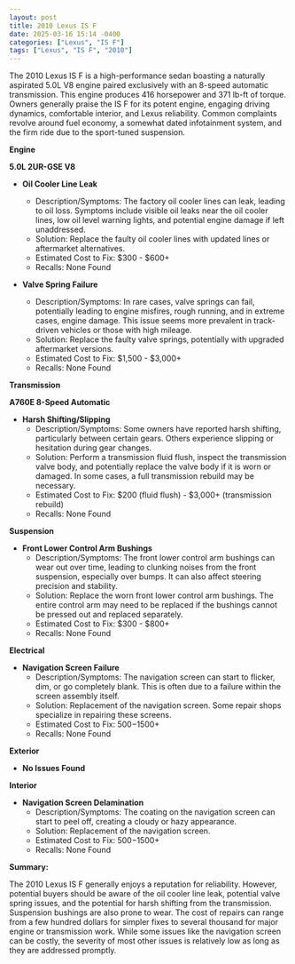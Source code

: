 ```yaml
---
layout: post
title: 2010 Lexus IS F
date: 2025-03-16 15:14 -0400
categories: ["Lexus", "IS F"]
tags: ["Lexus", "IS F", "2010"]
---
```

The 2010 Lexus IS F is a high-performance sedan boasting a naturally aspirated 5.0L V8 engine paired exclusively with an 8-speed automatic transmission. This engine produces 416 horsepower and 371 lb-ft of torque. Owners generally praise the IS F for its potent engine, engaging driving dynamics, comfortable interior, and Lexus reliability. Common complaints revolve around fuel economy, a somewhat dated infotainment system, and the firm ride due to the sport-tuned suspension.

**Engine**

**5.0L 2UR-GSE V8**

*   **Oil Cooler Line Leak**
    *   Description/Symptoms: The factory oil cooler lines can leak, leading to oil loss. Symptoms include visible oil leaks near the oil cooler lines, low oil level warning lights, and potential engine damage if left unaddressed.
    *   Solution: Replace the faulty oil cooler lines with updated lines or aftermarket alternatives.
    *   Estimated Cost to Fix: $300 - $600+
    *   Recalls: None Found

*   **Valve Spring Failure**
    *   Description/Symptoms: In rare cases, valve springs can fail, potentially leading to engine misfires, rough running, and in extreme cases, engine damage. This issue seems more prevalent in track-driven vehicles or those with high mileage.
    *   Solution: Replace the faulty valve springs, potentially with upgraded aftermarket versions.
    *   Estimated Cost to Fix: $1,500 - $3,000+
    *   Recalls: None Found

**Transmission**

**A760E 8-Speed Automatic**

*   **Harsh Shifting/Slipping**
    *   Description/Symptoms: Some owners have reported harsh shifting, particularly between certain gears. Others experience slipping or hesitation during gear changes.
    *   Solution: Perform a transmission fluid flush, inspect the transmission valve body, and potentially replace the valve body if it is worn or damaged. In some cases, a full transmission rebuild may be necessary.
    *   Estimated Cost to Fix: $200 (fluid flush) - $3,000+ (transmission rebuild)
    *   Recalls: None Found

**Suspension**

*   **Front Lower Control Arm Bushings**
    *   Description/Symptoms: The front lower control arm bushings can wear out over time, leading to clunking noises from the front suspension, especially over bumps. It can also affect steering precision and stability.
    *   Solution: Replace the worn front lower control arm bushings. The entire control arm may need to be replaced if the bushings cannot be pressed out and replaced separately.
    *   Estimated Cost to Fix: $300 - $800+
    *   Recalls: None Found

**Electrical**

*   **Navigation Screen Failure**
    * Description/Symptoms: The navigation screen can start to flicker, dim, or go completely blank. This is often due to a failure within the screen assembly itself.
    * Solution: Replacement of the navigation screen. Some repair shops specialize in repairing these screens.
    * Estimated Cost to Fix: $500-$1500+
    * Recalls: None Found

**Exterior**

*   **No Issues Found**

**Interior**

*   **Navigation Screen Delamination**
    *   Description/Symptoms: The coating on the navigation screen can start to peel off, creating a cloudy or hazy appearance.
    *   Solution: Replacement of the navigation screen.
    *   Estimated Cost to Fix: $500-$1500+
    *   Recalls: None Found

**Summary:**

The 2010 Lexus IS F generally enjoys a reputation for reliability. However, potential buyers should be aware of the oil cooler line leak, potential valve spring issues, and the potential for harsh shifting from the transmission. Suspension bushings are also prone to wear. The cost of repairs can range from a few hundred dollars for simpler fixes to several thousand for major engine or transmission work. While some issues like the navigation screen can be costly, the severity of most other issues is relatively low as long as they are addressed promptly.

